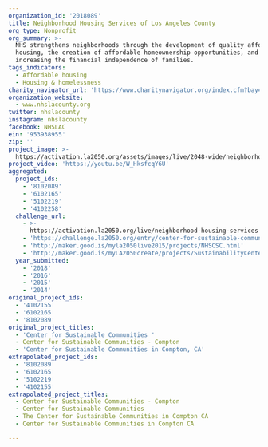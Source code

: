 ```yaml
---
organization_id: '2018089'
title: Neighborhood Housing Services of Los Angeles County
org_type: Nonprofit
org_summary: >-
  NHS strengthens neighborhoods through the development of quality affordable
  housing, the creation of affordable homeownership opportunities, and by
  increasing the financial independence of families.
tags_indicators:
  - Affordable housing
  - Housing & homelessness
charity_navigator_url: 'https://www.charitynavigator.org/index.cfm?bay=search.profile&ein=953938955'
organization_website:
  - www.nhslacounty.org
twitter: nhslacounty
instagram: nhslacounty
facebook: NHSLAC
ein: '953938955'
zip: ''
project_image: >-
  https://activation.la2050.org/assets/images/live/2048-wide/neighborhood-housing-services-of-los-angeles-county.jpg
project_video: 'https://youtu.be/W_HksfcqY6U'
aggregated:
  project_ids:
    - '8102089'
    - '6102165'
    - '5102219'
    - '4102258'
  challenge_url:
    - >-
      https://activation.la2050.org/live/neighborhood-housing-services-of-los-angeles-county/
    - 'https://challenge.la2050.org/entry/center-for-sustainable-communities'
    - 'http://maker.good.is/myla2050live2015/projects/NHSCSC.html'
    - 'http://maker.good.is/myLA2050create/projects/SustainabilityCenter.html'
  year_submitted:
    - '2018'
    - '2016'
    - '2015'
    - '2014'
original_project_ids:
  - '4102155'
  - '6102165'
  - '8102089'
original_project_titles:
  - 'Center for Sustainable Communities '
  - Center for Sustainable Communities - Compton
  - 'Center for Sustainable Communities in Compton, CA'
extrapolated_project_ids:
  - '8102089'
  - '6102165'
  - '5102219'
  - '4102155'
extrapolated_project_titles:
  - Center for Sustainable Communities - Compton
  - Center for Sustainable Communities
  - The Center for Sustainable Communities in Compton CA
  - Center for Sustainable Communities in Compton CA

---
```

